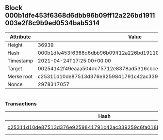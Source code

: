 ## Block 000b1dfe453f6368d6dbb96b09ff12a226bd1911003e2f8c9b9ed0534bab5314

Attribute | Value
--- | ---
Height | 36939
Hash | 000b1dfe453f6368d6dbb96b09ff12a226bd1911003e2f8c9b9ed0534bab5314
Timestamp | 2021-04-24T17:25:00+00:00
Target | 00254142f49eaaa504dc75712e8378ad5316cbcead634704b3734b6271167cc4
Merke root | c25311d10de87513d376e9259841791c42ac339259c6fa018b35303df354eddd
Nonce | 2978317057

```

```

### Transactions

Hash | Amount
--- | ---
[c25311d10de87513d376e9259841791c42ac339259c6fa018b35303df354eddd](c25311d10de87513d376e9259841791c42ac339259c6fa018b35303df354eddd.md) | 10.00000000 SKEPTI 
